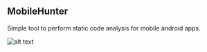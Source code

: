 ## MobileHunter

Simple tool to perform static code analysis for mobile android apps.

![alt text](https://github.com/hassan0x/MobileHunter/blob/main/MobileHunter.gif?raw=true)
